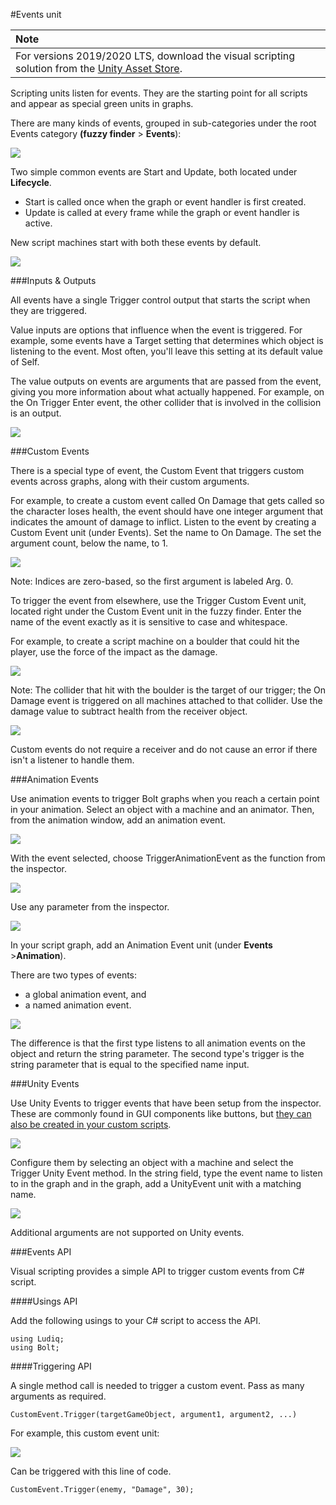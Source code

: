 #Events unit

| **Note**                                                     |
| :----------------------------------------------------------- |
| For versions 2019/2020 LTS, download the visual scripting solution from the [Unity Asset Store](https://assetstore.unity.com/packages/tools/visual-bolt-163802). |

Scripting units listen for events. They are the starting point for all scripts and appear as special green units in graphs.

There are many kinds of events, grouped in sub-categories under the root Events category **(fuzzy finder** > **Events**):

![](images/bolt-events1.png)

Two simple common events are Start and Update, both located under **Lifecycle**.  

*  Start is called once when the graph or event handler is first created.
*  Update is called at every frame while the graph or event handler is active.

New script machines start with both these events by default.


![](images/bolt-events2.png)

###Inputs &amp; Outputs


All events have a single Trigger control output that starts the script when they are triggered.

Value inputs are options that influence when the event is triggered. For example, some events have a Target setting that determines which object is listening to the event. Most often, you'll leave this setting at its default value of Self.

The value outputs on events are arguments that are passed from the event, giving you more information about what actually happened. For example, on the On Trigger Enter event, the other collider that is involved in the collision is an output.

<img src="images/VS-OnTriggerEnterEvent.png"  />

###Custom Events


There is a special type of event, the Custom Event that triggers custom events across graphs, along with their custom arguments.

For example, to create a custom event called On Damage that gets called so the character loses health, the event should have one integer argument that indicates the amount of damage to inflict. Listen to the event by creating a Custom Event unit (under Events). Set the name to On Damage. The set the argument count,  below the name, to 1.



![](images/vs-custom-event-on-damage.png)

Note: Indices are zero-based, so the first argument is labeled Arg. 0.  

To trigger the event from elsewhere, use the Trigger Custom Event unit, located right under the Custom Event unit in the fuzzy finder. Enter the name of the event exactly as it is sensitive to case and whitespace.  

For example, to create a script machine on a boulder that could hit the player, use the force of the impact as the damage. 


![](images/bolt-events5.png)

Note: The collider that hit with the boulder is the target of our trigger; the On Damage event is  triggered on all machines attached to that collider. Use the damage value to subtract health from the receiver object.


![](images/bolt-events6.png)

Custom events do not require a receiver and do not cause an error if there isn't a listener to handle them.

###Animation Events

Use animation events to trigger Bolt graphs when you reach a certain point in your animation. Select an object with a machine and an animator. Then, from the animation window, add an animation event.


![](images/vs-animation-events-add-event.png)

With the event selected, choose TriggerAnimationEvent as the function from the inspector.


![](images/bolt-events8.png)

Use any parameter from the inspector.


![](images/bolt-events9.png)

In your script graph, add an Animation Event unit (under **Events** &gt;**Animation**).  

There are two types of events: 

- a global animation event, and 
- a named animation event.


![](images/bolt-events10.png)

The difference is that the first type listens to all animation events on the object and return the string parameter. The second type's trigger is the string parameter that is equal to the specified name input.

###Unity Events

Use Unity Events to trigger events that have been setup from the inspector. These are commonly found in GUI components like buttons, but [they can also be created in your custom scripts](https://docs.unity3d.com/ScriptReference/Events.UnityEvent.html).


![](images/bolt-events11.png)

Configure them by selecting an object with a machine and select the Trigger Unity Event method. In the string field, type the event name to listen to in the graph and in the graph, add a UnityEvent unit with a matching name.


![](images/bolt-events13.png)

Additional arguments are not supported on Unity events.

###Events API

Visual scripting provides a simple API to trigger custom events from C# script. 

####Usings API

Add the following usings to your C# script to access the API.

```
using Ludiq;
using Bolt;
```

####Triggering API

A single method call is needed to trigger a custom event. Pass as many arguments as required.

```
CustomEvent.Trigger(targetGameObject, argument1, argument2, ...)
```

For example, this custom event unit:


![](images/VS-CustomUnitEvent2.png)


Can be triggered with this line of code.



```
CustomEvent.Trigger(enemy, "Damage", 30);
```

